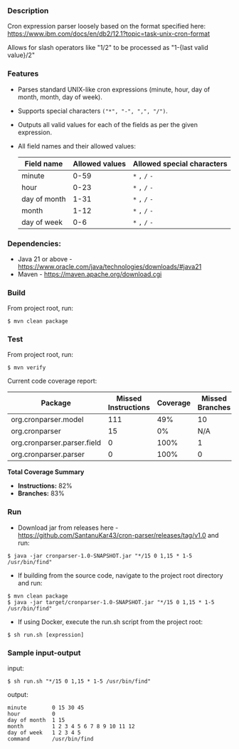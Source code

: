 ### Description
Cron expression parser loosely based on the format specified here: https://www.ibm.com/docs/en/db2/12.1?topic=task-unix-cron-format

Allows for slash operators like "1/2" to be processed as "1-{last valid value}/2"

### Features
- Parses standard UNIX-like cron expressions (minute, hour, day of month, month, day of week).
- Supports special characters `("*", "-", ",", "/")`.
- Outputs all valid values for each of the fields as per the given expression.
- All field names and their allowed values:

  | Field name   | Allowed values | Allowed special characters |
  |--------------|----------------|----------------------------|
  | minute       | 0-59           | `*` `,` `/` `-`            |
  | hour         | 0-23           | `*` `,` `/` `-`            |
  | day of month | 1-31           | `*` `,` `/` `-`            |
  | month        | 1-12           | `*` `,` `/` `-`            | 
  | day of week  | 0-6            | `*` `,` `/` `-`            |

### Dependencies:
- Java 21 or above - https://www.oracle.com/java/technologies/downloads/#java21
- Maven - https://maven.apache.org/download.cgi

### Build
From project root, run:

```
$ mvn clean package
``` 
### Test
From project root, run:
```
$ mvn verify
```
Current code coverage report:

| Package                           | Missed Instructions | Coverage | Missed Branches | Branch Coverage | Complexity Missed | Complexity Covered | Missed Lines | Covered Lines | Missed Methods | Covered Methods | Missed Classes |
|------------------------------------|---------------------|----------|-----------------|----------------|------------------|------------------|--------------|--------------|---------------|---------------|---------------|
| org.cronparser.model              | 111                 | 49%      | 10              | 50%            | 20               | 30               | 11           | 40           | 10            | 20            | 4             |
| org.cronparser                    | 15                  | 0%       | N/A             | N/A            | 2                | 2                | 4            | 4            | 2             | 2             | 1             |
| org.cronparser.parser.field       | 0                   | 100%     | 1               | 97%            | 1                | 31               | 0            | 70           | 0             | 12            | 1             |
| org.cronparser.parser             | 0                   | 100%     | 0               | 100%           | 0                | 7                | 0            | 20           | 0             | 3             | 1             |

**Total Coverage Summary**
- **Instructions:** 82%
- **Branches:** 83%


### Run
- Download jar from releases here - https://github.com/SantanuKar43/cron-parser/releases/tag/v1.0 and run:

```
$ java -jar cronparser-1.0-SNAPSHOT.jar "*/15 0 1,15 * 1-5 /usr/bin/find"
```

- If building from the source code, navigate to the project root directory and run:

```
$ mvn clean package
$ java -jar target/cronparser-1.0-SNAPSHOT.jar "*/15 0 1,15 * 1-5 /usr/bin/find"
```

- If using Docker, execute the run.sh script from the project root:

```
$ sh run.sh [expression]
```

### Sample input-output
input:
```
$ sh run.sh "*/15 0 1,15 * 1-5 /usr/bin/find"
```
output:
```
minute        0 15 30 45
hour          0
day of month  1 15
month         1 2 3 4 5 6 7 8 9 10 11 12
day of week   1 2 3 4 5
command       /usr/bin/find

```

